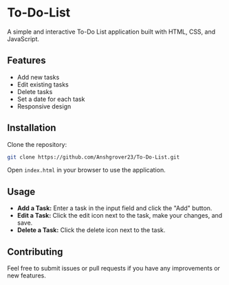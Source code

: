 # To-Do-List

A simple and interactive To-Do List application built with HTML, CSS, and JavaScript.

## Features

- Add new tasks
- Edit existing tasks
- Delete tasks
- Set a date for each task
- Responsive design

## Installation

Clone the repository:

```bash
git clone https://github.com/Anshgrover23/To-Do-List.git
```
Open `index.html` in your browser to use the application.

## Usage

- **Add a Task:** Enter a task in the input field and click the "Add" button.
- **Edit a Task:** Click the edit icon next to the task, make your changes, and save.
- **Delete a Task:** Click the delete icon next to the task.

## Contributing

Feel free to submit issues or pull requests if you have any improvements or new features.

